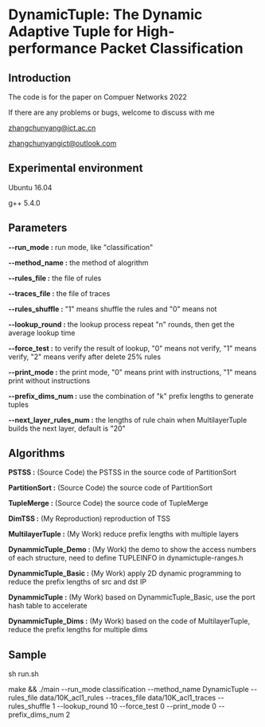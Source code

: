 # DynamicTuple: The Dynamic Adaptive Tuple for High-performance Packet Classification

## Introduction
The code is for the paper on Compuer Networks 2022

If there are any problems or bugs, welcome to discuss with me

zhangchunyang@ict.ac.cn

zhangchunyangict@outlook.com

## Experimental environment

Ubuntu 16.04

g++ 5.4.0  

## Parameters
**--run_mode :**                run mode, like "classification"

**--method_name :**             the method of alogrithm

**--rules_file :**              the file of rules

**--traces_file :**             the file of traces

**--rules_shuffle :**           "1" means shuffle the rules and "0" means not

**--lookup_round :**            the lookup process repeat "n" rounds, then get the average lookup time

**--force_test :**              to verify the result of lookup, "0" means not verify, "1" means verify, "2" means verify after delete 25% rules

**--print_mode :**              the print mode, "0" means print with instructions, "1" means print without instructions

**--prefix_dims_num :**         use the combination of "k" prefix lengths to generate tuples

**--next_layer_rules_num :**    the lengths of rule chain when MultilayerTuple builds the next layer, default is "20"


## Algorithms
**PSTSS :**                     (Source Code)        the PSTSS in the source code of PartitionSort

**PartitionSort :**             (Source Code)        the source code of PartitionSort

**TupleMerge :**                (Source Code)        the source code of TupleMerge

**DimTSS :**                    (My Reproduction)    reproduction of TSS

**MultilayerTuple :**           (My Work)            reduce prefix lengths with multiple layers

**DynammicTuple_Demo :**        (My Work)            the demo to show the access numbers of each structure, need to define TUPLEINFO in dynamictuple-ranges.h

**DynammicTuple_Basic :**       (My Work)            apply 2D dynamic programming to reduce the prefix lengths of src and dst IP

**DynammicTuple :**             (My Work)            based on DynammicTuple_Basic, use the port hash table to accelerate

**DynammicTuple_Dims :**        (My Work)            based on the code of MultilayerTuple, reduce the prefix lengths for multiple dims


## Sample
sh run.sh

make && ./main --run_mode classification --method_name DynamicTuple --rules_file data/10K_acl1_rules --traces_file data/10K_acl1_traces --rules_shuffle 1 --lookup_round 10 --force_test 0 --print_mode 0 --prefix_dims_num 2

